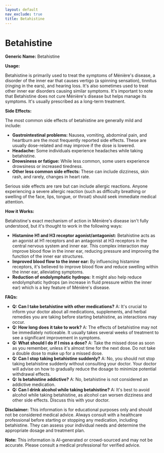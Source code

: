 ```yaml
---
layout: default
nav_exclude: true
title: Betahistine
---
```


# Betahistine

**Generic Name:** Betahistine

**Usage:**

Betahistine is primarily used to treat the symptoms of Ménière's disease, a disorder of the inner ear that causes vertigo (a spinning sensation), tinnitus (ringing in the ears), and hearing loss.  It's also sometimes used to treat other inner ear disorders causing similar symptoms.  It's important to note that Betahistine does not cure Ménière's disease but helps manage its symptoms.  It's usually prescribed as a long-term treatment.


**Side Effects:**

The most common side effects of betahistine are generally mild and include:

* **Gastrointestinal problems:** Nausea, vomiting, abdominal pain, and heartburn are the most frequently reported side effects. These are usually dose-related and may improve if the dose is lowered.
* **Headache:** Some individuals experience headaches while taking betahistine.
* **Drowsiness or fatigue:** While less common, some users experience drowsiness or increased tiredness.
* **Other less common side effects:**  These can include dizziness, skin rash, and rarely, changes in heart rate.

Serious side effects are rare but can include allergic reactions.  Anyone experiencing a severe allergic reaction (such as difficulty breathing or swelling of the face, lips, tongue, or throat) should seek immediate medical attention.


**How it Works:**

Betahistine's exact mechanism of action in Ménière's disease isn't fully understood, but it's thought to work in the following ways:

* **Histamine H1 and H3 receptor agonist/antagonist:**  Betahistine acts as an agonist at H1 receptors and an antagonist at H3 receptors in the central nervous system and inner ear. This complex interaction may improve blood flow in the inner ear, reducing pressure and improving the function of the inner ear structures.
* **Improved blood flow to the inner ear:**  By influencing histamine receptors, it's believed to improve blood flow and reduce swelling within the inner ear, alleviating symptoms.
* **Reduction of endolymphatic hydrops:** It might also help reduce endolymphatic hydrops (an increase in fluid pressure within the inner ear) which is a key feature of Ménière's disease.


**FAQs:**

* **Q: Can I take betahistine with other medications?** A:  It's crucial to inform your doctor about all medications, supplements, and herbal remedies you are taking before starting betahistine, as interactions may occur.
* **Q: How long does it take to work?** A: The effects of betahistine may not be immediately noticeable.  It usually takes several weeks of treatment to see a significant improvement in symptoms.
* **Q: What should I do if I miss a dose?** A: Take the missed dose as soon as you remember, unless it's almost time for the next dose. Do not take a double dose to make up for a missed dose.
* **Q: Can I stop taking betahistine suddenly?** A: No, you should not stop taking betahistine suddenly without consulting your doctor.  Your doctor will advise on how to gradually reduce the dosage to minimize potential withdrawal effects.
* **Q: Is betahistine addictive?** A: No, betahistine is not considered an addictive medication.
* **Q: Can I drink alcohol while taking betahistine?** A:  It's best to avoid alcohol while taking betahistine, as alcohol can worsen dizziness and other side effects.  Discuss this with your doctor.

**Disclaimer:** This information is for educational purposes only and should not be considered medical advice.  Always consult with a healthcare professional before starting or stopping any medication, including betahistine. They can assess your individual needs and determine the appropriate dosage and treatment plan.


**Note:** This information is AI-generated or crowd-sourced and may not be accurate. Please consult a medical professional for verified advice.